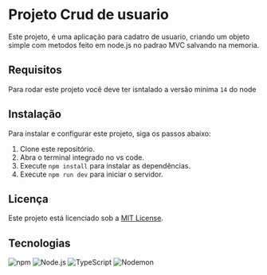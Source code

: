 # Projeto Crud de usuario 

Este projeto, é uma aplicação para cadatro de usuario, criando um objeto simple com metodos feito em node.js no padrao MVC salvando na memoria.

## Requisitos
Para rodar este projeto você deve ter isntalado a versão minima `14` do node 

## Instalação

Para instalar e configurar este projeto, siga os passos abaixo:

1. Clone este repositório.
2. Abra o terminal integrado no vs code.
3. Execute `npm install` para instalar as dependências.
4. Execute `npm run dev` para iniciar o servidor.

## Licença

Este projeto está licenciado sob a [MIT License](https://opensource.org/licenses/MIT).

## Tecnologias

![npm](https://upload.wikimedia.org/wikipedia/commons/thumb/d/db/Npm-logo.svg/70px-Npm-logo.svg.png)
![Node.js](https://img.shields.io/badge/Node.js-43853D?style=for-the-badge&logo=node.js&logoColor=white)
![TypeScript](https://img.shields.io/badge/Express-007ACC?style=for-the-badge&logo=express&logoColor=white)
![Nodemon](https://img.shields.io/badge/Nodemon-76D04B?style=for-the-badge&logo=nodemon&logoColor=white)